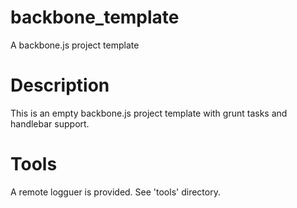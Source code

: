 backbone_template
=================

A backbone.js project template
# Description

This is an empty backbone.js project template with grunt tasks and handlebar support.

# Tools

A remote logguer is provided. See 'tools' directory.